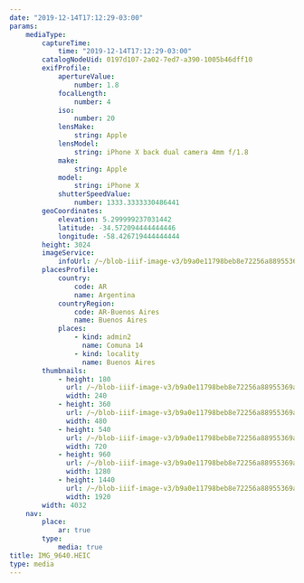 ```yaml
---
date: "2019-12-14T17:12:29-03:00"
params:
    mediaType:
        captureTime:
            time: "2019-12-14T17:12:29-03:00"
        catalogNodeUid: 0197d107-2a02-7ed7-a390-1005b46dff10
        exifProfile:
            apertureValue:
                number: 1.8
            focalLength:
                number: 4
            iso:
                number: 20
            lensMake:
                string: Apple
            lensModel:
                string: iPhone X back dual camera 4mm f/1.8
            make:
                string: Apple
            model:
                string: iPhone X
            shutterSpeedValue:
                number: 1333.3333330486441
        geoCoordinates:
            elevation: 5.299999237031442
            latitude: -34.572094444444446
            longitude: -58.426719444444444
        height: 3024
        imageService:
            infoUrl: /~/blob-iiif-image-v3/b9a0e11798beb8e72256a88955369a52a26ca9aee1a80bdedaa51f675f78a304/info.json
        placesProfile:
            country:
                code: AR
                name: Argentina
            countryRegion:
                code: AR-Buenos Aires
                name: Buenos Aires
            places:
                - kind: admin2
                  name: Comuna 14
                - kind: locality
                  name: Buenos Aires
        thumbnails:
            - height: 180
              url: /~/blob-iiif-image-v3/b9a0e11798beb8e72256a88955369a52a26ca9aee1a80bdedaa51f675f78a304/full/240%2C180/0/default.jpg
              width: 240
            - height: 360
              url: /~/blob-iiif-image-v3/b9a0e11798beb8e72256a88955369a52a26ca9aee1a80bdedaa51f675f78a304/full/480%2C360/0/default.jpg
              width: 480
            - height: 540
              url: /~/blob-iiif-image-v3/b9a0e11798beb8e72256a88955369a52a26ca9aee1a80bdedaa51f675f78a304/full/720%2C540/0/default.jpg
              width: 720
            - height: 960
              url: /~/blob-iiif-image-v3/b9a0e11798beb8e72256a88955369a52a26ca9aee1a80bdedaa51f675f78a304/full/1280%2C960/0/default.jpg
              width: 1280
            - height: 1440
              url: /~/blob-iiif-image-v3/b9a0e11798beb8e72256a88955369a52a26ca9aee1a80bdedaa51f675f78a304/full/1920%2C1440/0/default.jpg
              width: 1920
        width: 4032
    nav:
        place:
            ar: true
        type:
            media: true
title: IMG_9640.HEIC
type: media
---
```

